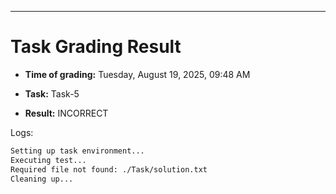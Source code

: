 
---
# Task Grading Result

- **Time of grading:** Tuesday, August 19, 2025, 09:48 AM

- **Task:** Task-5

- **Result:** INCORRECT


Logs:
```bash
Setting up task environment...
Executing test...
Required file not found: ./Task/solution.txt
Cleaning up...
```
